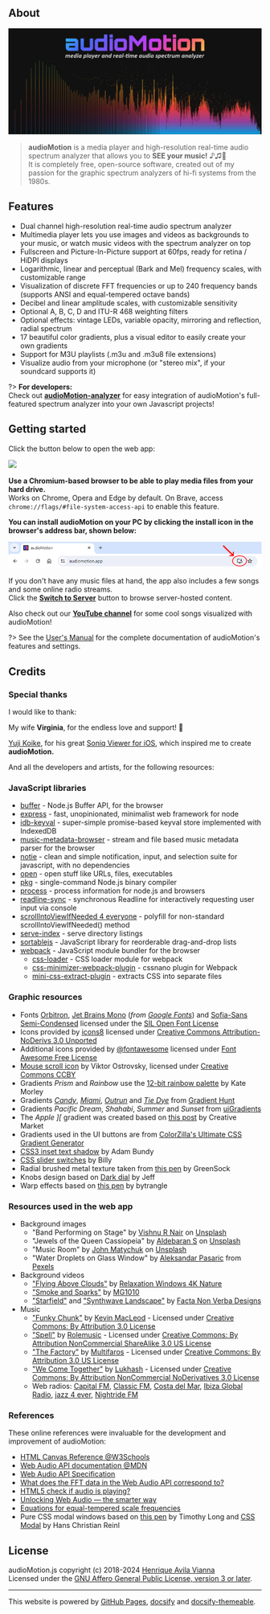 ## About

![audioMotion-header](img/audioMotion-header.png)

> **audioMotion** is a media player and high-resolution real-time audio spectrum analyzer that allows you to **SEE your music!** ♪♫🤩<br>
> It is completely free, open-source software, created out of my passion for the graphic spectrum analyzers of hi-fi systems from the 1980s.

## Features

* Dual channel high-resolution real-time audio spectrum analyzer
* Multimedia player lets you use images and videos as backgrounds to your music, or watch music videos with the spectrum analyzer on top
* Fullscreen and Picture-In-Picture support at 60fps, ready for retina / HiDPI displays
* Logarithmic, linear and perceptual (Bark and Mel) frequency scales, with customizable range
* Visualization of discrete FFT frequencies or up to 240 frequency bands (supports ANSI and equal-tempered octave bands)
* Decibel and linear amplitude scales, with customizable sensitivity
* Optional A, B, C, D and ITU-R 468 weighting filters
* Optional effects: vintage LEDs, variable opacity, mirroring and reflection, radial spectrum
* 17 beautiful color gradients, plus a visual editor to easily create your own gradients
* Support for M3U playlists (.m3u and .m3u8 file extensions)
* Visualize audio from your microphone (or "stereo mix", if your soundcard supports it)

?> **For developers:**<br>Check out [**audioMotion-analyzer**](https://audiomotion.dev) for easy integration of audioMotion's full-featured spectrum analyzer into your own Javascript projects!

## Getting started

Click the button below to open the web app:

<a href="https://audiomotion.app" target="_blank"><img src="https://img.shields.io/badge/audioMotion.app-ff3e37?style=flat" height="48"></a>

**Use a Chromium-based browser to be able to play media files from your hard drive.**<br>
Works on Chrome, Opera and Edge by default. On Brave, access `chrome://flags/#file-system-access-api` to enable this feature.

**You can install audioMotion on your PC by clicking the install icon in the browser's address bar, shown below:**

![browser-install](img/browser-install.png)

If you don't have any music files at hand, the app also includes a few songs and some online radio streams.<br>
Click the [**Switch to Server**](users-manual.md#media-panel) button to browse server-hosted content.

Also check out our [**YouTube channel**](https://youtube.com/@audioMotionJS) for some cool songs visualized with audioMotion!

?> See the [User's Manual](users-manual.md) for the complete documentation of audioMotion's features and settings.

## Credits

### Special thanks <!-- {docsify-ignore} -->

I would like to thank:

My wife **Virginia**, for the endless love and support! 💞

[Yuji Koike](http://ykcircus.com), for his great [Soniq Viewer for iOS](https://itunes.apple.com/us/app/soniq-viewer/id448343005), which inspired me to create **audioMotion.**

And all the developers and artists, for the following resources:

### JavaScript libraries <!-- {docsify-ignore} -->

* [buffer](https://www.npmjs.com/package/buffer) - Node.js Buffer API, for the browser
* [express](https://www.npmjs.com/package/express) - fast, unopinionated, minimalist web framework for node
* [idb-keyval](https://www.npmjs.com/package/idb-keyval) - super-simple promise-based keyval store implemented with IndexedDB
* [music-metadata-browser](https://www.npmjs.com/package/music-metadata-browser) - stream and file based music metadata parser for the browser
* [notie](https://www.npmjs.com/package/notie) - clean and simple notification, input, and selection suite for javascript, with no dependencies
* [open](https://www.npmjs.com/package/open) - open stuff like URLs, files, executables
* [pkg](https://www.npmjs.com/package/pkg) - single-command Node.js binary compiler
* [process](https://www.npmjs.com/package/process) - process information for node.js and browsers
* [readline-sync](https://www.npmjs.com/package/readline-sync) - synchronous Readline for interactively requesting user input via console
* [scrollIntoViewIfNeeded 4 everyone](https://gist.github.com/hsablonniere/2581101) - polyfill for non-standard scrollIntoViewIfNeeded() method
* [serve-index](https://www.npmjs.com/package/serve-index) - serve directory listings
* [sortablejs](https://www.npmjs.com/package/sortablejs) - JavaScript library for reorderable drag-and-drop lists
* [webpack](https://www.npmjs.com/package/webpack) - JavaScript module bundler for the browser
  * [css-loader](https://www.npmjs.com/package/css-loader) - CSS loader module for webpack
  * [css-minimizer-webpack-plugin](https://www.npmjs.com/package/css-minimizer-webpack-plugin) - cssnano plugin for Webpack
  * [mini-css-extract-plugin](https://www.npmjs.com/package/mini-css-extract-plugin) - extracts CSS into separate files

### Graphic resources <!-- {docsify-ignore} -->

* Fonts [Orbitron](https://github.com/theleagueof/orbitron), [Jet Brains Mono](https://github.com/JetBrains/JetBrainsMono) (_from [Google Fonts](https://fonts.google.com/specimen/JetBrains+Mono)_) and
[Sofia-Sans Semi-Condensed](https://github.com/lettersoup/Sofia-Sans) licensed under the [SIL Open Font License](https://scripts.sil.org/cms/scripts/page.php?site_id=nrsi&id=ofl)
* Icons provided by [icons8](https://icons8.com) licensed under [Creative Commons Attribution-NoDerivs 3.0 Unported](https://creativecommons.org/licenses/by-nd/3.0/)
* Additional icons provided by [@fontawesome](https://fontawesome.com) licensed under [Font Awesome Free License](https://fontawesome.com/license/free)
* [Mouse scroll icon](https://thenounproject.com/term/mouse-scroll/628146/) by Viktor Ostrovsky, licensed under [Creative Commons CCBY](https://creativecommons.org/licenses/by/3.0/us/legalcode)
* Gradients *Prism* and *Rainbow* use the [12-bit rainbow palette](https://iamkate.com/data/12-bit-rainbow/) by Kate Morley
* Gradients [*Candy*](https://gradienthunt.com/gradient/172), [*Miami*](https://gradienthunt.com/gradient/950), [*Outrun*](https://gradienthunt.com/gradient/317) and [*Tie Dye*](https://gradienthunt.com/gradient/969) from [Gradient Hunt](https://gradienthunt.com)
* Gradients *Pacific Dream*, *Shahabi*, *Summer* and *Sunset* from [uiGradients](https://uigradients.com)
* The *Apple &#93;&#91;* gradient was created based on [this post](https://creativemarket.com/blog/6-famous-logos-with-great-color-schemes) by Creative Market
* Gradients used in the UI buttons are from [ColorZilla's Ultimate CSS Gradient Generator](http://www.colorzilla.com/gradient-editor/)
* [CSS3 inset text shadow](https://codepen.io/adambundy/pen/HtmaK) by Adam Bundy
* [CSS slider switches](https://codepen.io/billyysea/pen/CHmiE) by Billy
* Radial brushed metal texture taken from [this pen](https://codepen.io/GreenSock/pen/gnoDc) by GreenSock
* Knobs design based on [Dark dial](https://codepen.io/stormwarning/pen/yNGeMm) by Jeff
* Warp effects based on [this pen](https://codepen.io/trangthule/pen/vYmpNYR) by bytrangle

### Resources used in the web app <!-- {docsify-ignore} -->

* Background images
  * "Band Performing on Stage" by [Vishnu R Nair](https://unsplash.com/@vishnurnair?utm_source=unsplash&utm_medium=referral&utm_content=creditCopyText) on [Unsplash](https://unsplash.com/?utm_source=unsplash&utm_medium=referral&utm_content=creditCopyText)
  * "Jewels of the Queen Cassiopeia" by [Aldebaran S](https://unsplash.com/@aldebarans?utm_source=unsplash&utm_medium=referral&utm_content=creditCopyText) on [Unsplash](https://unsplash.com/s/photos/nebula?utm_source=unsplash&utm_medium=referral&utm_content=creditCopyText)
  * "Music Room" by [John Matychuk](https://unsplash.com/@john_matychuk?utm_source=unsplash&utm_medium=referral&utm_content=creditCopyText) on [Unsplash](https://unsplash.com/?utm_source=unsplash&utm_medium=referral&utm_content=creditCopyText)
  * "Water Droplets on Glass Window" by [Aleksandar Pasaric](https://www.pexels.com/@apasaric?utm_content=attributionCopyText&amp;utm_medium=referral&amp;utm_source=pexels) from [Pexels](https://www.pexels.com/photo/water-droplets-on-glass-window-2068411/?utm_content=attributionCopyText&amp;utm_medium=referral&amp;utm_source=pexels)
* Background videos
  * ["Flying Above Clouds"](https://www.youtube.com/watch?v=XIhEPwTMjWk) by [Relaxation Windows 4K Nature](https://www.youtube.com/channel/UC-he8--TRguZ-nNUSiH77Uw)
  * ["Smoke and Sparks"](https://www.youtube.com/watch?v=672TY8K2PKk) by [MG1010](https://youtube.com/MG1010)
  * ["Starfield"](https://www.youtube.com/watch?v=dpVFhuoeMpI) and ["Synthwave Landscape"](https://www.youtube.com/watch?v=3cKq_qBsEQU) by [Facta Non Verba Designs](http://bit.ly/FactaNonVerbaDesignsYT)
* Music
  * ["Funky Chunk"](https://incompetech.com/music/royalty-free/index.html?isrc=USUAN1500054) by [Kevin MacLeod](https://incompetech.com) - Licensed under [Creative Commons: By Attribution 3.0 License](https://creativecommons.org/licenses/by/3.0/)
  * ["Spell"](https://archive.org/details/Straw_Fields-8753) by [Rolemusic](http://rolemusic.sawsquarenoise.com/) - Licensed under [Creative Commons: By Attribution NonCommercial ShareAlike 3.0 US License](https://creativecommons.org/licenses/by-nc-sa/3.0/us/)
  * ["The Factory"](https://archive.org/details/The_Factory-3613) by [Multifaros](http://multifaros.info.se/) - Licensed under [Creative Commons: By Attribution 3.0 US License](https://creativecommons.org/licenses/by/3.0/us/)
  * ["We Come Together"](https://archive.org/details/ShMusic-DigitalMemories) by [Lukhash](https://lukhash.com) - Licensed under [Creative Commons: By Attribution NonCommercial NoDerivatives 3.0 License](https://creativecommons.org/licenses/by-nc-nd/3.0/)
  * Web radios: [Capital FM](https://capital.fm), [Classic FM](https://classicfm.com), [Costa del Mar](https://cdmradio.net), [Ibiza Global Radio](https://ibizaglobalradio.com), [jazz 4 ever](https://jazz4ever.net), [Nightride FM](https://nightride.fm)

### References <!-- {docsify-ignore} -->

These online references were invaluable for the development and improvement of audioMotion:

* [HTML Canvas Reference @W3Schools](https://www.w3schools.com/tags/ref_canvas.asp)
* [Web Audio API documentation @MDN](https://developer.mozilla.org/en-US/docs/Web/API/Web_Audio_API)
* [Web Audio API Specification](https://webaudio.github.io/web-audio-api/)
* [What does the FFT data in the Web Audio API correspond to?](https://stackoverflow.com/a/14789992/2370385)
* [HTML5 check if audio is playing?](https://stackoverflow.com/a/46117824/2370385)
* [Unlocking Web Audio — the smarter way](https://hackernoon.com/unlocking-web-audio-the-smarter-way-8858218c0e09)
* [Equations for equal-tempered scale frequencies](http://pages.mtu.edu/~suits/NoteFreqCalcs.html)
* Pure CSS modal windows based on [this pen](https://codepen.io/timothylong/pen/HhAer) by Timothy Long and [CSS Modal](https://drublic.github.io/css-modal/) by Hans Christian Reinl

## License

audioMotion.js copyright (c) 2018-2024 [Henrique Avila Vianna](https://henriquevianna.com)<br>
Licensed under the [GNU Affero General Public License, version 3 or later](https://www.gnu.org/licenses/agpl.html).

---

This website is powered by [GitHub Pages](https://pages.github.com/), [docsify](https://docsify.js.org/) and [docsify-themeable](https://jhildenbiddle.github.io/docsify-themeable).
